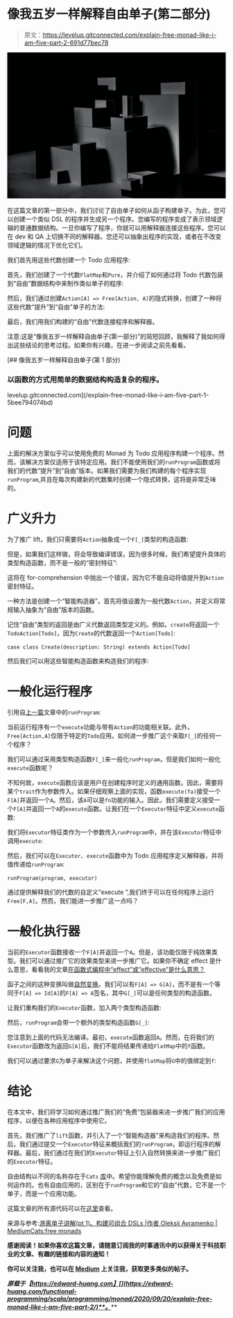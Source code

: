 # 像我五岁一样解释自由单子(第二部分)

> 原文：<https://levelup.gitconnected.com/explain-free-monad-like-i-am-five-part-2-691d77bec78>

![](img/663691c7ea1a9faa706a7490ec96bb4d.png)

在这篇文章的第一部分中，我们讨论了自由单子如何从函子构建单子。为此，您可以创建一个类似 DSL 的程序并生成另一个程序。您编写的程序变成了表示领域逻辑的普通数据结构。一旦你编写了程序，你就可以用解释器连接这些程序。您可以在 dev 和 QA 上切换不同的解释器。您还可以抽象出程序的实现，或者在不改变领域逻辑的情况下优化它们。

我们首先用这些代数创建一个 Todo 应用程序:

首先，我们创建了一个代数`FlatMap`和`Pure`，并介绍了如何通过将 Todo 代数包装到“自由”数据结构中来制作类似单子的程序:

然后，我们通过创建`Action[A] => Free[Action, A]`的隐式转换，创建了一种将这些代数“提升”到“自由”单子的方法:

最后，我们用我们构建的“自由”代数连接程序和解释器。

注意:这是“像我五岁一样解释自由单子(第一部分)”的简短回顾，我解释了我如何得出这些结论的思考过程。如果你有兴趣，在进一步阅读之前先看看。

[](/explain-free-monad-like-i-am-five-part-1-5bee794074bd) [## 像我五岁一样解释自由单子(第 1 部分)

### 以函数的方式用简单的数据结构构造复杂的程序。

levelup.gitconnected.com](/explain-free-monad-like-i-am-five-part-1-5bee794074bd) 

# 问题

上面的解决方案似乎可以使用免费的 Monad 为 Todo 应用程序构建一个程序。然而，该解决方案仅适用于该特定应用。我们不能使用我们的`runProgram`函数或将我们的代数“提升”到“自由”版本。如果我们需要为我们构建的每个程序实现`runProgram`,并且在每次构建新的代数集时创建一个隐式转换，这将是非常乏味的。

# 广义升力

为了推广 lift，我们只需要将`Action`抽象成一个`F[_]`类型的构造函数:

但是，如果我们这样做，将会导致编译错误，因为很多时候，我们希望提升具体的类型构造函数，而不是一般的“密封特征”:

这将在 for-comprehension 中抛出一个错误，因为它不能自动将值提升到`Action`密封特征。

一种方法是创建一个“智能构造器”，首先将值设置为一般代数`Action`，并定义将常规输入抽象为“自由”版本的函数。

记住“自由”类型的返回是由广义代数返回类型定义的。例如，`create`将返回一个`TodoAction[Todo]`，因为`Create`的代数返回一个`Action[Todo]`:

```
case class Create(description: String) extends Action[Todo]
```

然后我们可以用这些智能构造函数来构造我们的程序:

# 一般化运行程序

引用自[上一篇](https://edward-huang.com/functional-programming/scala/programming/monad/2020/09/06/explain-free-monad-like-i-am-five-part-1/)文章中的`runProgram`:

当前运行程序有一个`execute`功能与带有`Action`的功能相关联。此外，`Free[Action,A]`仅限于特定的`Todo`应用。如何进一步推广这个来取`F[_]`的任何一个程序？

我们可以通过采用类型构造函数`F[_]`来一般化`runProgram`，但是我们如何一般化`execute`函数呢？

不知何故，`execute`函数应该是用户在创建程序时定义的通用函数。因此，需要将某个`trait`作为参数传入。如果仔细观察上面的实现，函数`execute(fa)`接受一个`F[A]`并返回一个`A`。然后，该`A`可以是`fn`功能的输入。因此，我们需要定义接受一个`F[A]`并返回一个`A`的`execute`函数。让我们在一个`Executor`特征中定义`execute`函数:

我们将`Executor`特征类作为一个参数传入`runProgram`中，并在该`Executor`特征中调用`execute`:

然后，我们可以在`Executor`、`execute`函数中为 Todo 应用程序定义解释器，并将值传递给`runProgram`:

```
runProgram(program, executor)
```

通过提供解释我们的代数的自定义“execute ”,我们终于可以在任何程序上运行`Free[F,A]`。然而，我们能进一步推广这一点吗？

# 一般化执行器

当前的`Executor`函数接收一个`F[A]`并返回一个`A`。但是，该功能仅限于纯效果类型。我们可以通过推广它的效果类型来进一步推广它。如果你不确定 effect 是什么意思，看看我的文章[在函数式编程中“effect”或“effective”是什么意思？](https://edward-huang.com/functional-programming/scala/monad/2020/06/21/what-is-effect-or-effectful-mean-in-functional-programming/)

函子之间的这种变换叫做[自然变换](https://typelevel.org/cats/datatypes/functionk.html)。我们可以有`F[A] => G[A]`，而不是有一个等同于`F[A] => Id[A]`的`F[A] => A`签名，其中`G[_]`可以是任何类型的构造函数。

让我们重构我们的`Executor`函数，加入两个类型构造函数:

然后，`runProgram`会带一个额外的类型构造函数`G[_]`:

您注意到上面的代码无法编译。最初，`execute`函数返回`A`。然而，在将我们的`Executor`函数改为返回`G[A]`后，我们不能将结果传递给`FlatMap`中的`f`函数。

我们可以通过要求`G`为单子来解决这个问题，并使用`flatMap`将`G`中的值绑定到`f`:

# 结论

在本文中，我们将学习如何通过推广我们的“免费”包装器来进一步推广我们的应用程序，以便在各种应用程序中使用它。

首先，我们推广了`lift`函数，并引入了一个“智能构造器”来构造我们的程序。然后，我们通过提交一个`Executor`特征来概括我们的`runProgram`，即运行程序的解释器。最后，我们通过在我们的`Executor`特征上引入自然转换来进一步推广我们的`Executor`特征。

自由结构以不同的名称存在于`Cats` [库](https://typelevel.org/cats/datatypes/freemonad.html)中。希望你能理解免费的概念以及免费是如何运作的。也有自由应用的，区别在于`runProgram`和它的“自由”代数，它不是一个单子，而是一个应用功能。

这篇文章的所有源代码可以在[这里](https://github.com/edwardGunawan/Blog-Tutorial/tree/master/ScalaTutorial/freeMonad/src/main/scala/GeneralizedFreeStructure)查看。

来源与参考:[游离单子讲解(pt 1)。构建可组合 DSLs |作者 Oleksii Avramenko | Medium](https://medium.com/@olxc/free-monads-explained-pt-1-a5c45fbdac30)[Cats:free monads](https://typelevel.org/cats/datatypes/freemonad.html)

**感谢阅读！如果你喜欢这篇文章，请随意订阅我的时事通讯中的**[](https://edward-huang.com/subscribe/)****以获得关于科技职业的文章、有趣的链接和内容的通知！****

**你可以关注我，也可以在 [Medium](https://medium.com/@edwardgunawan880) 上关注我，获取更多类似的帖子。**

***原载于【https://edward-huang.com】[](https://edward-huang.com/functional-programming/scala/programming/monad/2020/09/20/explain-free-monad-like-i-am-five-part-2/)**。*****